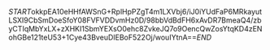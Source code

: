 $START$okkpEA10eHHfAWSnG+RplHpPZgT4m1LXVbj6/iJ0iYUdFaP6MRkayutLSXI9CbSmDoeSfoY08FVFVDDvmHz0D/98bbVdBdFH6xAvDR7BmeaQ4/zbyCTIqMbYxLX+zXHKI1SbmYEXsO0ehc8ZvkeJQ7o9OencQwZosYtqKD4zENohGBe121teU53+1Cye43BveuDIEBoF522Oj/wouIYtnA==$END$